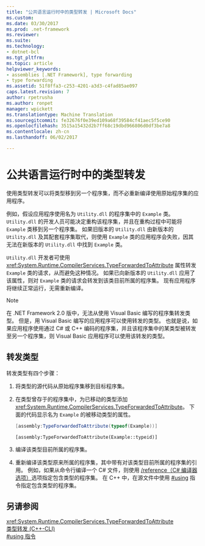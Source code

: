 ```yaml
---
title: "公共语言运行时中的类型转发 | Microsoft Docs"
ms.custom: 
ms.date: 03/30/2017
ms.prod: .net-framework
ms.reviewer: 
ms.suite: 
ms.technology:
- dotnet-bcl
ms.tgt_pltfrm: 
ms.topic: article
helpviewer_keywords:
- assemblies [.NET Framework], type forwarding
- type forwarding
ms.assetid: 51f8ffa3-c253-4201-a3d3-c4fad85ae097
caps.latest.revision: 7
author: rpetrusha
ms.author: ronpet
manager: wpickett
ms.translationtype: Machine Translation
ms.sourcegitcommit: fe32676f0e39ed109a68f39584cf41aec5f5ce90
ms.openlocfilehash: 3515a15432d2b7ff68c19dbd966806d0df3be7a8
ms.contentlocale: zh-cn
ms.lasthandoff: 06/02/2017

---
```

# <a name="type-forwarding-in-the-common-language-runtime"></a>公共语言运行时中的类型转发
使用类型转发可以将类型移到另一个程序集，而不必重新编译使用原始程序集的应用程序。  
  
 例如，假设应用程序使用名为 `Utility.dll` 的程序集中的 `Example` 类。 `Utility.dll` 的开发人员可能决定重构该程序集，并且在重构过程中可能将 `Example` 类移到另一个程序集。 如果旧版本的 `Utility.dll` 由新版本的 `Utility.dll` 及其配套程序集取代，则使用 `Example` 类的应用程序会失败，因其无法在新版本的 `Utility.dll` 中找到 `Example` 类。  
  
 `Utility.dll` 开发者可使用 <xref:System.Runtime.CompilerServices.TypeForwardedToAttribute> 属性转发 `Example` 类的请求，从而避免这种情况。 如果已向新版本的 `Utility.dll` 应用了该属性，则对 `Example` 类的请求会转发到该类目前所属的程序集。 现有应用程序将继续正常运行，无需重新编译。  
  
> [!NOTE]
>  在 .NET Framework 2.0 版中，无法从使用 Visual Basic 编写的程序集转发类型。 但是，用 Visual Basic 编写的应用程序可以使用转发的类型。 也就是说，如果应用程序使用通过 C# 或 C++ 编码的程序集，并且该程序集中的某类型被转发至另一个程序集，则 Visual Basic 应用程序可以使用该转发的类型。  
  
## <a name="forwarding-types"></a>转发类型  
 转发类型有四个步骤：  
  
1.  将类型的源代码从原始程序集移到目标程序集。  
  
2.  在类型曾存于的程序集中，为已移动的类型添加 <xref:System.Runtime.CompilerServices.TypeForwardedToAttribute>。 下面的代码显示名为 `Example` 的被移动类型的属性。  
  
    ```csharp  
    [assembly:TypeForwardedToAttribute(typeof(Example))]  
    ```  
  
    ```cpp#  
    [assembly:TypeForwardedToAttribute(Example::typeid)]  
    ```  
  
3.  编译该类型目前所属的程序集。  
  
4.  重新编译该类型原来所属的程序集，其中带有对该类型目前所属的程序集的引用。 例如，如果从命令行编译一个 C# 文件，则使用 [/reference（C# 编译器选项）](~/docs/csharp/language-reference/compiler-options/reference-compiler-option.md)选项指定包含类型的程序集。 在 C++ 中，在源文件中使用 [#using](http://msdn.microsoft.com/library/870b15e5-f361-40a8-ba1c-c57d75c8809a) 指令指定包含类型的程序集。  
  
## <a name="see-also"></a>另请参阅  
 <xref:System.Runtime.CompilerServices.TypeForwardedToAttribute>   
 [类型转发 (C++-CLI)](/cpp/windows/type-forwarding-cpp-cli)   
 [#using 指令](http://msdn.microsoft.com/library/870b15e5-f361-40a8-ba1c-c57d75c8809a)
